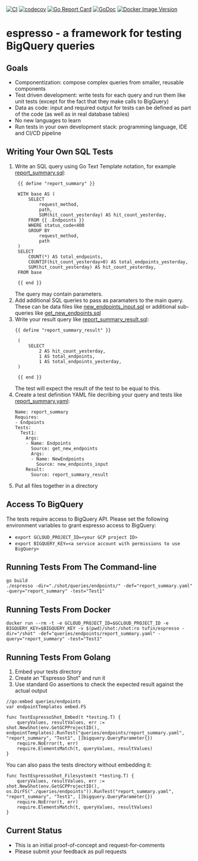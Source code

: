[![CI](https://github.com/Tufin/espresso/workflows/go/badge.svg)](https://github.com/Tufin/espresso/actions)
[![codecov](https://codecov.io/gh/tufin/espresso/branch/main/graph/badge.svg?token=4neEgts50n)](https://codecov.io/gh/tufin/espresso)
[![Go Report Card](https://goreportcard.com/badge/github.com/tufin/espresso)](https://goreportcard.com/report/github.com/tufin/espresso)
[![GoDoc](https://godoc.org/github.com/tufin/espresso?status.svg)](https://godoc.org/github.com/tufin/espresso)
[![Docker Image Version](https://img.shields.io/docker/v/tufin/espresso?sort=semver)](https://hub.docker.com/r/tufin/espresso/tags)

# espresso - a framework for testing BigQuery queries

## Goals
- Componentization: compose complex queries from smaller, reusable components
- Test driven development: write tests for each query and run them like unit tests (except for the fact that they make calls to BigQuery)
- Data as code: input and required output for tests can be defined as part of the code (as well as in real database tables)
- No new languages to learn
- Run tests in your own development stack: programming language, IDE and CI/CD pipeline

## Writing Your Own SQL Tests
1. Write an SQL query using Go Text Template notation, for example [report_summary.sql](shot/queries/report_summary.sql):
   ```
    {{ define "report_summary" }}

    WITH base AS (
        SELECT
            request_method,
            path,
            SUM(hit_count_yesterday) AS hit_count_yesterday,
        FROM {{ .Endpoints }}
        WHERE status_code<400
        GROUP BY 
            request_method,
            path
    )
    SELECT
        COUNT(*) AS total_endpoints,
        COUNTIF(hit_count_yesterday>0) AS total_endpoints_yesterday,
        SUM(hit_count_yesterday) AS hit_count_yesterday,
    FROM base

    {{ end }}
   ```
   The query may contain parameters.
2. Add additional SQL queries to pass as paramaters to the main query.  
   These can be data files like [new_endpoints_input.sql](shot/queries/new_endpoints_input.sql) or additional sub-queries like [get_new_endpoints.sql](shot/queries/get_new_endpoints.sql)
3. Write your result query like [report_summary_result.sql](shot/queries/report_summary_result.sql):
   ```
   {{ define "report_summary_result" }}

    (
        SELECT
            2 AS hit_count_yesterday,
            1 AS total_endpoints,
            1 AS total_endpoints_yesterday,
    )

    {{ end }}
   ```
    The test will expect the result of the test to be equal to this.
4. Create a test definition YAML file decribing your query and tests like [report_summary.yaml](shot/queries/report_summary.yaml):
   ```
   Name: report_summary
   Requires:
   - Endpoints
   Tests:
     Test1:
       Args:
       - Name: Endpoints
         Source: get_new_endpoints
         Args:
         - Name: NewEndpoints
           Source: new_endpoints_input
       Result: 
         Source: report_summary_result
   ```
5. Put all files together in a directory

## Access To BigQuery
The tests require access to BigQuery API. 
Please set the following environment variables to grant espresso access to BigQuery:
- `export GCLOUD_PROJECT_ID=<your GCP project ID>`
- `export BIGQUERY_KEY=<a service account with permissions to use BigQuery>`

## Running Tests From The Command-line
```
go build
./espresso -dir="./shot/queries/endpoints/" -def="report_summary.yaml" -query="report_summary" -test="Test1"
````

## Running Tests From Docker
```
docker run --rm -t -e GCLOUD_PROJECT_ID=$GCLOUD_PROJECT_ID -e BIGQUERY_KEY=$BIGQUERY_KEY -v $(pwd)/shot:/shot:ro tufin/espresso -dir="/shot" -def="queries/endpoints/report_summary.yaml" -query="report_summary" -test="Test1"
```

## Running Tests From Golang
1. Embed your tests directory
2. Create an "Espresso Shot" and run it
3. Use standard Go assertions to check the expected result against the actual output
```
//go:embed queries/endpoints
var endpointTemplates embed.FS

func TestEspressoShot_Embed(t *testing.T) {
	queryValues, resultValues, err := shot.NewShot(env.GetGCPProjectID(), endpointTemplates).RunTest("queries/endpoints/report_summary.yaml", "report_summary", "Test1", []bigquery.QueryParameter{})
	require.NoError(t, err)
	require.ElementsMatch(t, queryValues, resultValues)
}
```

You can also pass the tests directory without embedding it:
```
func TestEspressoShot_Filesystem(t *testing.T) {
	queryValues, resultValues, err := shot.NewShot(env.GetGCPProjectID(), os.DirFS("./queries/endpoints")).RunTest("report_summary.yaml", "report_summary", "Test1", []bigquery.QueryParameter{})
	require.NoError(t, err)
	require.ElementsMatch(t, queryValues, resultValues)
}
```

## Current Status
- This is an initial proof-of-concept and request-for-comments
- Please submit your feedback as pull requests
